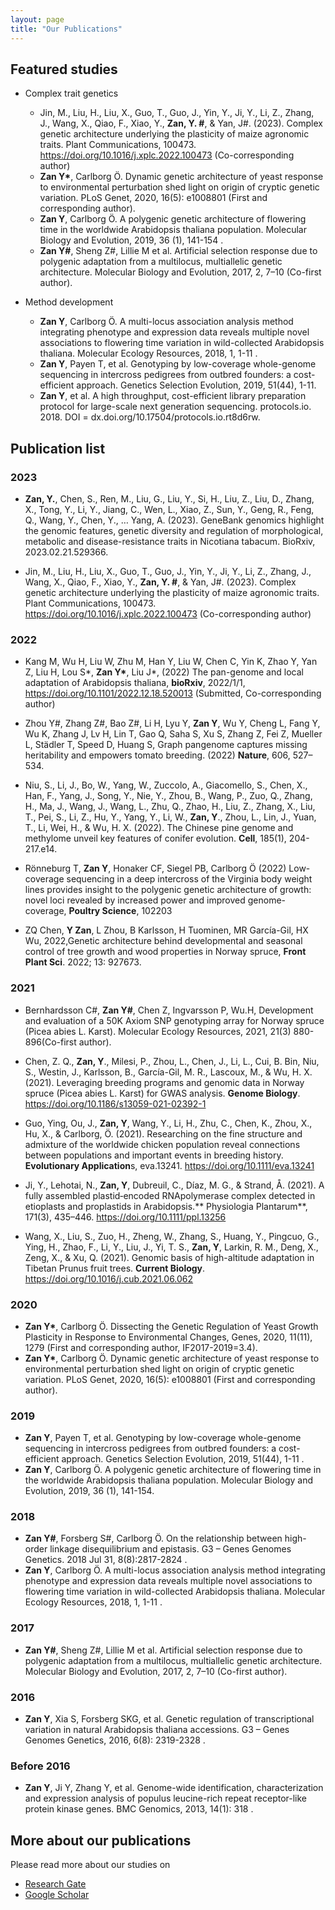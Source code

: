 ```yaml
---
layout: page
title: "Our Publications"
---
```

## Featured studies

* Complex trait genetics
  * Jin, M., Liu, H., Liu, X., Guo, T., Guo, J., Yin, Y., Ji, Y., Li, Z., Zhang, J., Wang, X., Qiao, F., Xiao, Y., <b>Zan, Y. #</b>, & Yan, J#. (2023). Complex genetic architecture underlying the plasticity of maize agronomic traits. Plant Communications, 100473. https://doi.org/10.1016/j.xplc.2022.100473 (Co-corresponding author)
  * <b>Zan Y*</b>, Carlborg Ö. Dynamic genetic architecture of yeast response to environmental perturbation shed light on origin of cryptic genetic variation. PLoS Genet, 2020, 16(5): e1008801 (First and corresponding author).
  * <b>Zan Y</b>, Carlborg Ö. A polygenic genetic architecture of flowering time in the worldwide Arabidopsis thaliana population. Molecular Biology and Evolution, 2019, 36 (1), 141-154 .
  * <b>Zan Y#</b>, Sheng Z#, Lillie M et al. Artificial selection response due to polygenic adaptation from a multilocus, multiallelic genetic architecture. Molecular Biology and Evolution, 2017, 2, 7–10 (Co-first author).

* Method development
  * <b>Zan Y</b>, Carlborg Ö. A multi-locus association analysis method integrating phenotype and expression data reveals multiple novel associations to flowering time variation in wild-collected Arabidopsis thaliana. Molecular Ecology Resources, 2018, 1, 1-11 .
  * <b>Zan Y</b>, Payen T, et al. Genotyping by low-coverage whole-genome sequencing in intercross pedigrees from outbred founders: a cost-efficient approach. Genetics Selection Evolution, 2019, 51(44), 1-11.
  * <b>Zan Y</b>, et al. A high throughput, cost-efficient library preparation protocol for large-scale next generation sequencing. protocols.io. 2018. DOI = dx.doi.org/10.17504/protocols.io.rt8d6rw.


## Publication list

### 2023

*  <b>Zan, Y.</b>, Chen, S., Ren, M., Liu, G., Liu, Y., Si, H., Liu, Z., Liu, D., Zhang, X., Tong, Y., Li, Y., Jiang, C., Wen, L., Xiao, Z., Sun, Y., Geng, R., Feng, Q., Wang, Y., Chen, Y., … Yang, A. (2023). GeneBank genomics highlight the genomic features, genetic diversity and regulation of morphological, metabolic and disease-resistance traits in Nicotiana tabacum. BioRxiv, 2023.02.21.529366. 

* Jin, M., Liu, H., Liu, X., Guo, T., Guo, J., Yin, Y., Ji, Y., Li, Z., Zhang, J., Wang, X., Qiao, F., Xiao, Y., <b>Zan, Y. #</b>, & Yan, J#. (2023). Complex genetic architecture underlying the plasticity of maize agronomic traits. Plant Communications, 100473. https://doi.org/10.1016/j.xplc.2022.100473 (Co-corresponding author)

### 2022
* Kang M, Wu H, Liu W, Zhu M, Han Y, Liu W, Chen C, Yin K, Zhao Y, Yan Z, Liu H, Lou S*, <b>Zan Y*</b>, Liu J*, (2022)  The pan-genome and local adaptation of Arabidopsis thaliana, **bioRxiv**, 2022/1/1, https://doi.org/10.1101/2022.12.18.520013 (Submitted, Co-corresponding author)

* Zhou Y#, Zhang Z#, Bao Z#, Li H, Lyu Y, <b>Zan Y</b>, Wu Y, Cheng L, Fang Y, Wu K, Zhang J, Lv H, Lin T, Gao Q, Saha S, Xu S, Zhang Z, Fei Z, Mueller L, Städler T, Speed D, Huang S, Graph pangenome captures missing heritability and empowers tomato breeding. (2022) **Nature**, 606, 527–534.

* Niu, S., Li, J., Bo, W., Yang, W., Zuccolo, A., Giacomello, S., Chen, X., Han, F., Yang, J., Song, Y., Nie, Y., Zhou, B., Wang, P., Zuo, Q., Zhang, H., Ma, J., Wang, J., Wang, L., Zhu, Q., Zhao, H., Liu, Z., Zhang, X., Liu, T., Pei, S., Li, Z., Hu, Y., Yang, Y., Li, W., <b>Zan, Y</b>., Zhou, L., Lin, J., Yuan, T., Li, Wei, H.,  & Wu, H. X. (2022). The Chinese pine genome and methylome unveil key features of conifer evolution. **Cell**, 185(1), 204-217.e14. 

* Rönneburg T, <b>Zan Y</b>, Honaker CF, Siegel PB, Carlborg Ö (2022) Low-coverage sequencing in a deep intercross of the Virginia body weight lines provides insight to the polygenic genetic architecture of growth: novel loci revealed by increased power and improved genome-coverage, **Poultry Science**, 102203

* ZQ Chen, <b>Y Zan</b>, L Zhou, B Karlsson, H Tuominen, MR García-Gil, HX Wu, 2022,Genetic architecture behind developmental and seasonal control of tree growth and wood properties in Norway spruce, **Front Plant Sci**. 2022; 13: 927673.

### 2021
* Bernhardsson C#, <b>Zan Y#</b>, Chen Z, Ingvarsson P, Wu.H, Development and evaluation of a 50K Axiom SNP genotyping array for Norway spruce (Picea abies L. Karst). Molecular Ecology Resources, 2021, 21(3) 880-896(Co-first author).
* Chen, Z. Q., **Zan, Y**., Milesi, P., Zhou, L., Chen, J., Li, L., Cui, B. Bin, Niu, S., Westin, J., Karlsson, B., García-Gil, M. R., Lascoux, M., & Wu, H. X. (2021). Leveraging breeding programs and genomic data in Norway spruce (Picea abies L. Karst) for GWAS analysis. **Genome Biology**. https://doi.org/10.1186/s13059-021-02392-1

* Guo, Ying, Ou, J.,  <b>Zan, Y</b>, Wang, Y., Li, H., Zhu, C., Chen, K., Zhou, X., Hu, X., & Carlborg, Ö. (2021). Researching on the fine structure and admixture of the worldwide chicken population reveal connections between populations and important events in breeding history. **Evolutionary Application**s, eva.13241. https://doi.org/10.1111/eva.13241
* Ji, Y., Lehotai, N.,  <b>Zan, Y</b>, Dubreuil, C., Díaz, M. G., & Strand, Å. (2021). A fully assembled plastid‐encoded RNApolymerase complex detected in etioplasts and proplastids in Arabidopsis.** Physiologia Plantarum**, 171(3), 435–446. https://doi.org/10.1111/ppl.13256
* Wang, X., Liu, S., Zuo, H., Zheng, W., Zhang, S., Huang, Y., Pingcuo, G., Ying, H., Zhao, F., Li, Y., Liu, J., Yi, T. S.,  <b>Zan, Y</b>, Larkin, R. M., Deng, X., Zeng, X., & Xu, Q. (2021). Genomic basis of high-altitude adaptation in Tibetan Prunus fruit trees. **Current Biology**. https://doi.org/10.1016/j.cub.2021.06.062

### 2020
* <b>Zan Y*</b>, Carlborg Ö. Dissecting the Genetic Regulation of Yeast Growth Plasticity in Response to Environmental Changes, Genes, 2020, 11(11), 1279 (First and corresponding author, IF2017-2019=3.4).
* <b>Zan Y*</b>, Carlborg Ö. Dynamic genetic architecture of yeast response to environmental perturbation shed light on origin of cryptic genetic variation. PLoS Genet, 2020, 16(5): e1008801 (First and corresponding author).

### 2019
* <b>Zan Y</b>, Payen T, et al. Genotyping by low-coverage whole-genome sequencing in intercross pedigrees from outbred founders: a cost-efficient approach. Genetics Selection Evolution, 2019, 51(44), 1-11 .
* <b>Zan Y</b>, Carlborg Ö. A polygenic genetic architecture of flowering time in the worldwide Arabidopsis thaliana population. Molecular Biology and Evolution, 2019, 36 (1), 141-154.

### 2018
* <b>Zan Y#</b>, Forsberg S#, Carlborg Ö. On the relationship between high-order linkage disequilibrium and epistasis. G3 – Genes Genomes Genetics. 2018 Jul 31, 8(8):2817-2824 .
* <b>Zan Y</b>, Carlborg Ö. A multi-locus association analysis method integrating phenotype and expression data reveals multiple novel associations to flowering time variation in wild-collected Arabidopsis thaliana. Molecular Ecology Resources, 2018, 1, 1-11 .

### 2017
* <b>Zan Y#</b>, Sheng Z#, Lillie M et al. Artificial selection response due to polygenic adaptation from a multilocus, multiallelic genetic architecture. Molecular Biology and Evolution, 2017, 2, 7–10 (Co-first author).

### 2016
* <b>Zan Y</b>, Xia S, Forsberg SKG, et al. Genetic regulation of transcriptional variation in natural Arabidopsis thaliana accessions. G3 – Genes Genomes Genetics, 2016, 6(8): 2319-2328 .

### Before 2016
* <b>Zan Y</b>, Ji Y, Zhang Y, et al. Genome-wide identification, characterization and expression analysis of populus leucine-rich repeat receptor-like protein kinase genes. BMC Genomics, 2013, 14(1): 318 .

## More about our publications

Please read more about our studies on
 * [Research Gate](https://www.researchgate.net/profile/Yanjun-Zan?ev=hdr_xprf&_sg=LhIjQTWSUEJrWlDW6ta17D8gFFfqRz8mtiitJSHTXBrmY55g6ntcUv6IGlD7TW3F_KmiCujHfIFVLl_rQ5h5HhTG)
 * [Google Scholar](https://scholar.google.se/citations?user=mDYaiRYAAAAJ&hl=zh-CN)
